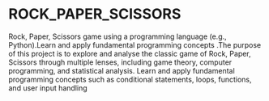# ROCK_PAPER_SCISSORS
Rock, Paper, Scissors game using a programming language (e.g., Python).Learn and apply fundamental programming concepts .The purpose of this project is to explore and analyse the classic game of Rock, Paper, Scissors through multiple lenses, including game theory, computer programming, and statistical analysis. 
Learn and apply fundamental programming concepts such as conditional statements, loops, functions, and user input handling
